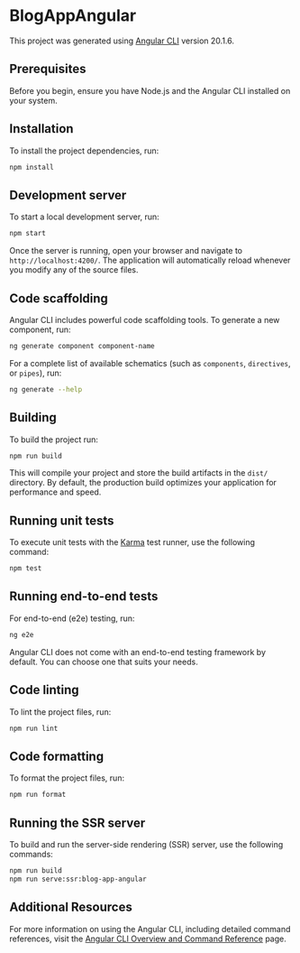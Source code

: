 # BlogAppAngular

This project was generated using [Angular CLI](https://github.com/angular/angular-cli) version 20.1.6.

## Prerequisites

Before you begin, ensure you have Node.js and the Angular CLI installed on your system.

## Installation

To install the project dependencies, run:

```bash
npm install
```

## Development server

To start a local development server, run:

```bash
npm start
```

Once the server is running, open your browser and navigate to `http://localhost:4200/`. The application will automatically reload whenever you modify any of the source files.

## Code scaffolding

Angular CLI includes powerful code scaffolding tools. To generate a new component, run:

```bash
ng generate component component-name
```

For a complete list of available schematics (such as `components`, `directives`, or `pipes`), run:

```bash
ng generate --help
```

## Building

To build the project run:

```bash
npm run build
```

This will compile your project and store the build artifacts in the `dist/` directory. By default, the production build optimizes your application for performance and speed.

## Running unit tests

To execute unit tests with the [Karma](https://karma-runner.github.io) test runner, use the following command:

```bash
npm test
```

## Running end-to-end tests

For end-to-end (e2e) testing, run:

```bash
ng e2e
```

Angular CLI does not come with an end-to-end testing framework by default. You can choose one that suits your needs.

## Code linting

To lint the project files, run:

```bash
npm run lint
```

## Code formatting

To format the project files, run:

```bash
npm run format
```

## Running the SSR server

To build and run the server-side rendering (SSR) server, use the following commands:

```bash
npm run build
npm run serve:ssr:blog-app-angular
```

## Additional Resources

For more information on using the Angular CLI, including detailed command references, visit the [Angular CLI Overview and Command Reference](https://angular.dev/tools/cli) page.
